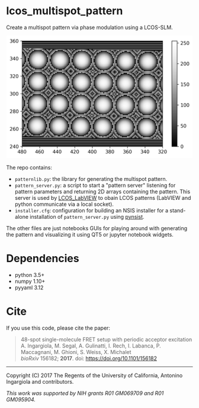 # lcos_multispot_pattern

Create a multispot pattern via phase modulation using a LCOS-SLM.

![LCOS multispot phase pattern](pattern.png)

The repo contains:

- `patternlib.py`: the library for generating the multispot pattern.
- `pattern_server.py`: a script to start a "pattern server" listening for
  pattern parameters and returning 2D arrays containing the pattern.
  This server is used by [LCOS_LabVIEW](https://github.com/multispot-software/LCOS_LabVIEW)
  to obain LCOS patterns (LabVIEW and python communicate via a local socket).
- `installer.cfg`: configuration for building an NSIS installer for a stand-alone
  installation of `pattern_server.py` using [pynsist](https://github.com/takluyver/pynsist).
  
The other files are just notebooks GUIs for playing around with generating the pattern
and visualizing it using QT5 or jupyter notebook widgets.

# Dependencies

- python 3.5+
- numpy 1.10+
- pyyaml 3.12

# Cite

If you use this code, please cite the paper:

> 48-spot single-molecule FRET setup with periodic acceptor excitation <br>
> A. Ingargiola, M. Segal, A. Gulinatti, I. Rech, I. Labanca, P. Maccagnani, M. Ghioni, S. Weiss, X. Michalet <br>
> *bioRxiv* 156182; **2017**. doi: https://doi.org/10.1101/156182

----
Copyright (C) 2017 The Regents of the University of California, Antonino Ingargiola and contributors.

*This work was supported by NIH grants R01 GM069709 and R01 GM095904.*



